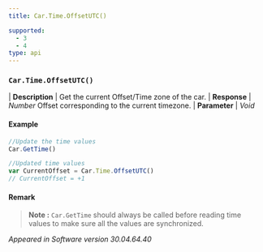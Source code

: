 ```yaml
---
title: Car.Time.OffsetUTC()

supported:
  - 3
  - 4
type: api
---
```


### `Car.Time.OffsetUTC()`

| **Description** | Get the current Offset/Time zone of the car.
| **Response** | *Number*  Offset corresponding to the current timezone.
| **Parameter**   | *Void*

#### Example

```javascript
//Update the time values
Car.GetTime()

//Updated time values
var CurrentOffset = Car.Time.OffsetUTC()
// CurrentOffset = +1
```

#### Remark

>**Note :** `Car.GetTime` should always be called before reading time values to make sure all the values are synchronized.

*Appeared in Software version 30.04.64.40*